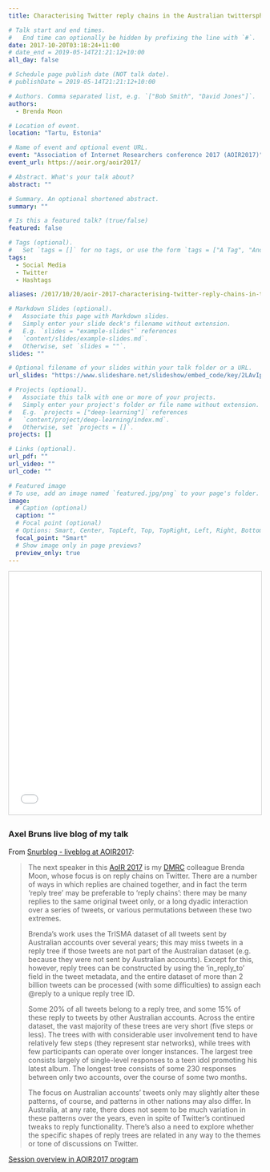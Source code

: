 ```yaml
---
title: Characterising Twitter reply chains in the Australian twittersphere

# Talk start and end times.
#   End time can optionally be hidden by prefixing the line with `#`.
date: 2017-10-20T03:18:24+11:00
# date_end = 2019-05-14T21:21:12+10:00
all_day: false

# Schedule page publish date (NOT talk date).
# publishDate = 2019-05-14T21:21:12+10:00

# Authors. Comma separated list, e.g. `["Bob Smith", "David Jones"]`.
authors:
  - Brenda Moon

# Location of event.
location: "Tartu, Estonia"

# Name of event and optional event URL.
event: "Association of Internet Researchers conference 2017 (AOIR2017)"
event_url: https://aoir.org/aoir2017/

# Abstract. What's your talk about?
abstract: ""

# Summary. An optional shortened abstract.
summary: ""

# Is this a featured talk? (true/false)
featured: false

# Tags (optional).
#   Set `tags = []` for no tags, or use the form `tags = ["A Tag", "Another Tag"]` for one or more tags.
tags:
  - Social Media
  - Twitter
  - Hashtags

aliases: /2017/10/20/aoir-2017-characterising-twitter-reply-chains-in-the-australian-twittersphere/

# Markdown Slides (optional).
#   Associate this page with Markdown slides.
#   Simply enter your slide deck's filename without extension.
#   E.g. `slides = "example-slides"` references 
#   `content/slides/example-slides.md`.
#   Otherwise, set `slides = ""`.
slides: ""

# Optional filename of your slides within your talk folder or a URL.
url_slides: "https://www.slideshare.net/slideshow/embed_code/key/2LAvIp4B9yyv95"

# Projects (optional).
#   Associate this talk with one or more of your projects.
#   Simply enter your project's folder or file name without extension.
#   E.g. `projects = ["deep-learning"]` references 
#   `content/project/deep-learning/index.md`.
#   Otherwise, set `projects = []`.
projects: []

# Links (optional).
url_pdf: ""
url_video: ""
url_code: ""

# Featured image
# To use, add an image named `featured.jpg/png` to your page's folder. 
image:
  # Caption (optional)
  caption: ""
  # Focal point (optional)
  # Options: Smart, Center, TopLeft, Top, TopRight, Left, Right, BottomLeft, Bottom, BottomRight
  focal_point: "Smart"
  # Show image only in page previews?
  preview_only: true
---
```


<iframe src="//www.slideshare.net/slideshow/embed_code/key/2LAvIp4B9yyv95" width="595" height="485" frameborder="0" marginwidth="0" marginheight="0" scrolling="no" style="border:1px solid #CCC; border-width:1px; margin-bottom:5px; max-width: 100%;" allowfullscreen> </iframe>

### Axel Bruns live blog of my talk

From [Snurblog - liveblog at AOIR2017](http://snurb.info/node/2280):

>The next speaker in this [AoIR 2017](http://aoir.org/aoir2017) is my [DMRC](https://research.qut.edu.au/dmrc) colleague Brenda Moon, whose focus is on reply chains on Twitter. There are a number of ways in which replies are chained together, and in fact the term ‘reply tree’ may be preferable to ‘reply chains’: there may be many replies to the same original tweet only, or a long dyadic interaction over a series of tweets, or various permutations between these two extremes.
>
>Brenda’s work uses the TrISMA dataset of all tweets sent by Australian accounts over several years; this may miss tweets in a reply tree if those tweets are not part of the Australian dataset (e.g. because they were not sent by Australian accounts). Except for this, however, reply trees can be constructed by using the ‘in_reply_to’ field in the tweet metadata, and the entire dataset of more than 2 billion tweets can be processed (with some difficulties) to assign each @reply to a unique reply tree ID.
>
>Some 20% of all tweets belong to a reply tree, and some 15% of these reply to tweets by other Australian accounts. Across the entire dataset, the vast majority of these trees are very short (five steps or less). The trees with with considerable user involvement tend to have relatively few steps (they represent star networks), while trees with few participants can operate over longer instances. The largest tree consists largely of single-level responses to a teen idol promoting his latest album. The longest tree consists of some 230 responses between only two accounts, over the course of some two months.
>
>The focus on Australian accounts’ tweets only may slightly alter these patterns, of course, and patterns in other nations may also differ. In Australia, at any rate, there does not seem to be much variation in these patterns over the years, even in spite of Twitter’s continued tweaks to reply functionality. There’s also a need to explore whether the specific shapes of reply trees are related in any way to the themes or tone of discussions on Twitter.

[Session overview in AOIR2017 program](https://www.conftool.com/aoir2017/index.php?page=browseSessions&form_session=313&presentations=show)
